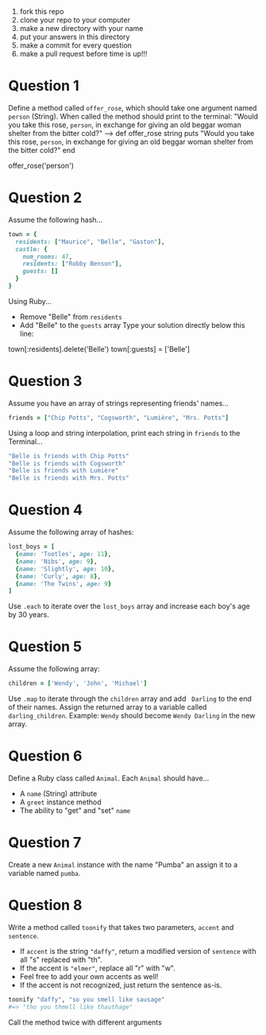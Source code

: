 1. fork this repo
2. clone your repo to your computer
3. make a new directory with your name
4. put your answers in this directory
5. make a commit for every question
6. make a pull request before time is up!!!


# Question 1
Define a method called `offer_rose`, which should take one argument named `person` (String).
When called the method should print to the terminal:
"Would you take this rose, `person`, in exchange for giving an old beggar woman shelter from the bitter cold?" -->
def offer_rose string
    puts  "Would you take this rose, `person`, in exchange for giving an old beggar woman shelter from the bitter cold?"
end

offer_rose('person')
# Question 2
Assume the following hash...
```ruby
town = {
  residents: ["Maurice", "Belle", "Gaston"],
  castle: {
    num_rooms: 47,
    residents: ["Robby Benson"],
    guests: []
  }
}
```
Using Ruby...
- Remove "Belle" from `residents`
- Add "Belle" to the `guests` array
Type your solution directly below this line:


town[:residents].delete('Belle')
town[:guests] = ['Belle']



# Question 3
Assume you have an array of strings representing friends' names...
```ruby
friends = ["Chip Potts", "Cogsworth", "Lumière", "Mrs. Potts"]
```
Using a loop and string interpolation, print each string in `friends` to the Terminal...
```ruby
"Belle is friends with Chip Potts"
"Belle is friends with Cogsworth"
"Belle is friends with Lumière"
"Belle is friends with Mrs. Potts"
```



# Question 4
Assume the following array of hashes:
```ruby
lost_boys = [
  {name: 'Tootles', age: 11},
  {name: 'Nibs', age: 9},
  {name: 'Slightly', age: 10},
  {name: 'Curly', age: 8},
  {name: 'The Twins', age: 9}
]
```
Use `.each` to iterate over the `lost_boys` array and increase each boy's age by 30 years.



# Question 5
Assume the following array:
```ruby
children = ['Wendy', 'John', 'Michael']
```
Use `.map` to iterate through the `children` array and add ` Darling` to the end
of their names. Assign the returned array to a variable called `darling_children`.
Example: `Wendy` should become `Wendy Darling` in the new array.


# Question 6
Define a Ruby class called `Animal`. Each `Animal` should have...
- A `name` (String) attribute
- A `greet` instance method
- The ability to "get" and "set" `name`


# Question 7
Create a new `Animal` instance with the name "Pumba" an assign it to a variable named `pumba`.


# Question 8

Write a method called `toonify` that takes two parameters, `accent` and `sentence`.
- If `accent` is the string `"daffy"`, return a modified version of `sentence` with all "s" replaced with "th".
- If the accent is `"elmer"`, replace all "r" with "w".
- Feel free to add your own accents as well!
- If the accent is not recognized, just return the sentence as-is.

```ruby
toonify "daffy", "so you smell like sausage"
#=> "tho you thmell like thauthage"
```
Call the method twice with different arguments